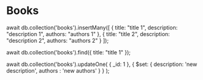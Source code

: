 # Books

await db.collection('books').insertMany([
{
    title: "title 1",
    description: "description 1",
    authors: "authors 1"
},
{
    title: "title 2",
    description: "description 2",
    authors: "authors 2"
}
]);

await db.collection('books').find({ title: "title 1" });

await db.collection('books').updateOne(
  { _id: 1 },
  {
    $set: { description: 'new description', authors : 'new authors' }
  }
);